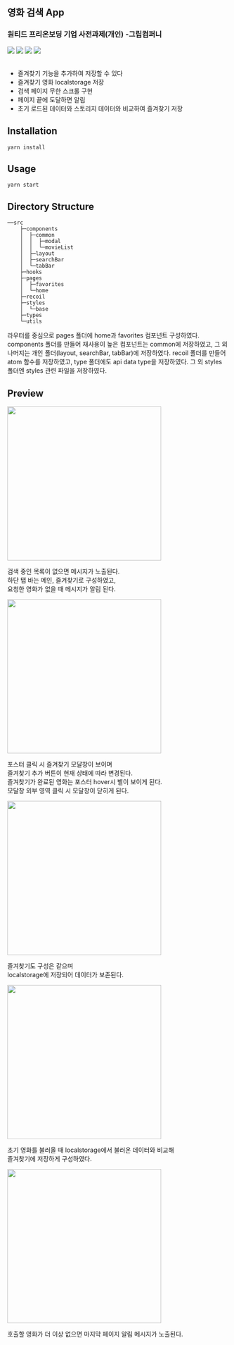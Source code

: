 ## 영화 검색 App
### 원티드 프리온보딩 기업 사전과제(개인) -그립컴퍼니

<div>
<img src="https://img.shields.io/badge/TypeScript-v4.4.2-blue"/>
<img src="https://img.shields.io/badge/React-v18.1.0-blue"/>
<img src="https://img.shields.io/badge/Recoil-v0.7.3 alpha 2-blue"/>
<img src="https://img.shields.io/badge/React Router Dom-v6.3.0-blue"/>
</div>
<br/>



<ul>
<li>즐겨찾기 기능을 추가하여 저장할 수 있다</li>
<li>즐겨찾기 영화 localstorage 저장</li>
<li>검색 페이지 무한 스크롤 구현</li>
<li>페이지 끝에 도달하면 알림</li>
<li>초기 로드된 데이터와 스토리지 데이터와 비교하여 즐겨찾기 저장</li>
</ul>

 Installation
 --------
 ```
 yarn install
 ```
Usage
-------
 ````
 yarn start
 ````
Directory Structure
--------------
```
──src
    ├─components
    │  ├─common
    │  │  ├─modal
    │  │  └─movieList
    │  ├─layout
    │  ├─searchBar
    │  └─tabBar
    ├─hooks
    ├─pages
    │  ├─favorites
    │  └─home
    ├─recoil
    ├─styles
    │  └─base
    ├─types
    └─utils

```
라우터를 중심으로 pages 폴더에 home과 favorites 컴포넌트 구성하였다.
components 폴더를 만들어 재사용이 높은 컴포넌트는 common에 저장하였고,
그 외 나머지는 개인 폴더(layout, searchBar, tabBar)에 저장하였다.
recoil 폴더를 만들어 atom 함수를 저장하였고, type 폴더에도 api data type을 저장하였다.
그 외 styles 폴더엔 styles 관련 파일을 저장하였다.

Preview
-------
<img src="https://user-images.githubusercontent.com/98396758/168460118-aa5307fd-fc90-4316-af7d-77d5ec320b4c.gif" width="350px">  


검색 중인 목록이 없으면 메시지가 노출된다.  
하단 탭 바는 메인, 즐겨찾기로 구성하였고,  
요청한 영화가 없을 때 메시지가 알림 된다.  


<img src="https://user-images.githubusercontent.com/98396758/168459660-47bcb688-d848-4945-a830-6b5a445979d0.gif" width="350px"/>  



포스터 클릭 시 즐겨찾기 모달창이 보이며  
즐겨찾기 추가 버튼이 현재 상태에 따라 변경된다.  
즐겨찾기가 완료된 영화는 포스터 hover시 별이 보이게 된다.  
모달창 외부 영역 클릭 시 모달창이 닫히게 된다.


<img src="https://user-images.githubusercontent.com/98396758/168459817-60139ad5-e436-4fa8-900f-688ccfc9fa01.gif" width="350px">


즐겨찾기도 구성은 같으며  
localstorage에 저장되어 데이터가 보존된다.


<img src="https://user-images.githubusercontent.com/98396758/168460009-f6cc5dc8-30a1-46f2-b202-00055b85027e.gif" width="350px">


초기 영화를 불러올 때 localstorage에서 불러온 데이터와 비교해  
즐겨찾기에 저장하게 구성하였다.


<img src="https://user-images.githubusercontent.com/98396758/168460175-8b2889c4-1c4b-4458-ac29-5377d8f2f96e.gif" width="350px">


호출할 영화가 더 이상 없으면 마지막 페이지 알림 메시지가 노출된다.
